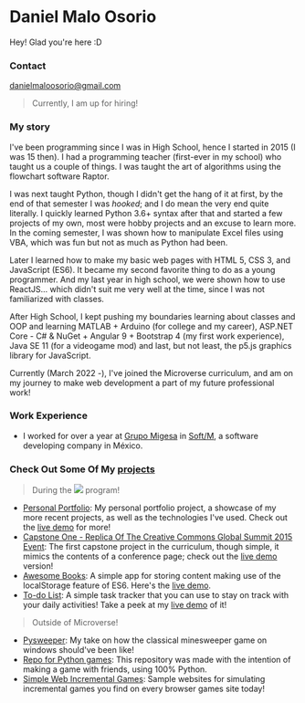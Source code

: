 # Daniel Malo Osorio

Hey! Glad you're here :D


### Contact
danielmaloosorio@gmail.com
> Currently, I am up for hiring!


### My story
I've been programming since I was in High School, hence I started in 2015 (I was 15 then). I had a programming teacher (first-ever in my school) who taught us a couple of things. I was taught the art of algorithms using the flowchart software Raptor.
 
I was next taught Python, though I didn't get the hang of it at first, by the end of that semester I was *hooked*; and I do mean the very end quite literally. I quickly learned Python 3.6+ syntax after that and started a few projects of my own, most were hobby projects and an excuse to learn more.
In the coming semester, I was shown how to manipulate Excel files using VBA, which was fun but not as much as Python had been.
 
Later I learned how to make my basic web pages with HTML 5, CSS 3, and JavaScript (ES6). It became my second favorite thing to do as a young programmer.
And my last year in high school, we were shown how to use ReactJS... which didn't suit me very well at the time, since I was not familiarized with classes.
 
After High School, I kept pushing my boundaries learning about classes and OOP and learning MATLAB + Arduino (for college and my career), ASP.NET Core - C# & NuGet + Angular 9 + Bootstrap 4 (my first work experience), Java SE 11 (for a videogame mod) and last, but not least, the p5.js graphics library for JavaScript.
 
Currently (March 2022 -), I've joined the Microverse curriculum, and am on my journey to make web development a part of my future professional work!


### Work Experience
- I worked for over a year at [Grupo Migesa](https://www.migesa.com.mx/) in [Soft/M](https://www.softm.com.mx/?lang=en), a software developing company in México.


### Check Out Some Of My [projects](https://github.com/Danie12345?tab=repositories)
> During the ![](https://img.shields.io/badge/Microverse-blueviolet) program!
- [Personal Portfolio](https://github.com/Danie12345/portfolio-mobile):
  My personal portfolio project, a showcase of my more recent projects, as well as the technologies I've used. Check out the [live demo](https://danie12345.github.io/portfolio-mobile/) for more!
- [Capstone One - Replica Of The Creative Commons Global Summit 2015 Event](https://github.com/Danie12345/capstone-one):
  The first capstone project in the curriculum, though simple, it mimics the contents of a conference page; check out the [live demo](https://danie12345.github.io/capstone-one/) version!
- [Awesome Books](https://github.com/Danie12345/awesome-books):
  A simple app for storing content making use of the localStorage feature of ES6. Here's the [live demo](https://danie12345.github.io/awesome-books/src/).
- [To-do List](https://github.com/Danie12345/todo-list):
  A simple task tracker that you can use to stay on track with your daily activities! Take a peek at my [live demo](https://danie12345.github.io/todo-list/dist/) of it!

> Outside of Microverse!
- [Pysweeper](https://github.com/Danie12345/pysweeper):
  My take on how the classical minesweeper game on windows should've been like!
- [Repo for Python games](https://github.com/Danie12345/python_apps):
  This repository was made with the intention of making a game with friends, using 100% Python.
- [Simple Web Incremental Games](https://github.com/Danie12345/Games):
  Sample websites for simulating incremental games you find on every browser games site today!